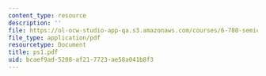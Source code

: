 ```yaml
---
content_type: resource
description: ''
file: https://ol-ocw-studio-app-qa.s3.amazonaws.com/courses/6-780-semiconductor-manufacturing-spring-2003/bcaef9ad5208af217723ae58a041b8f3_ps1.pdf
file_type: application/pdf
resourcetype: Document
title: ps1.pdf
uid: bcaef9ad-5208-af21-7723-ae58a041b8f3
---
```

